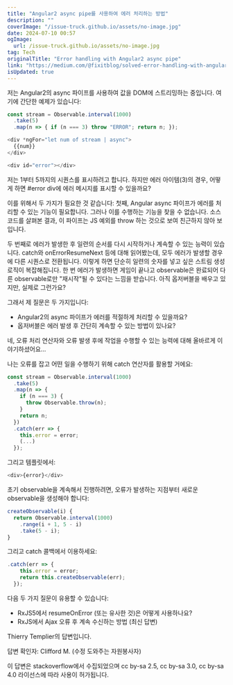 ```yaml
---
title: "Angular2 async pipe를 사용하여 에러 처리하는 방법"
description: ""
coverImage: "/issue-truck.github.io/assets/no-image.jpg"
date: 2024-07-10 00:57
ogImage:
  url: /issue-truck.github.io/assets/no-image.jpg
tag: Tech
originalTitle: "Error handling with Angular2 async pipe"
link: "https://medium.com/@fixitblog/solved-error-handling-with-angular2-async-pipe-bc48e674272a"
isUpdated: true
---
```


저는 Angular2의 async 파이프를 사용하여 값을 DOM에 스트리밍하는 중입니다. 여기에 간단한 예제가 있습니다:

```js
const stream = Observable.interval(1000)
  .take(5)
  .map(n => { if (n === 3) throw "ERROR"; return n; });

<div *ngFor="let num of stream | async">
  {{num}}
</div>

<div id="error"></div>
```

저는 1부터 5까지의 시퀀스를 표시하려고 합니다. 하지만 에러 아이템(3)의 경우, 어떻게 하면 #error div에 에러 메시지를 표시할 수 있을까요?

이를 위해서 두 가지가 필요한 것 같습니다: 첫째, Angular async 파이프가 에러를 처리할 수 있는 기능이 필요합니다. 그러나 이를 수행하는 기능을 찾을 수 없습니다. 소스 코드를 살펴본 결과, 이 파이프는 JS 예외를 throw 하는 것으로 보여 친근하지 않아 보입니다.

<!-- cozy-coder - 수평 -->

<ins class="adsbygoogle"
     style="display:block"
     data-ad-client="ca-pub-4877378276818686"
     data-ad-slot="1107185301"
     data-ad-format="auto"
     data-full-width-responsive="true"></ins>

<script>
     (adsbygoogle = window.adsbygoogle || []).push({});
</script>

두 번째로 에러가 발생한 후 일련의 순서를 다시 시작하거나 계속할 수 있는 능력이 있습니다. catch와 onErrorResumeNext 등에 대해 읽어봤는데, 모두 에러가 발생할 경우에 다른 시퀀스로 전환됩니다. 이렇게 하면 단순히 일련의 숫자를 넣고 싶은 스트림 생성 로직이 복잡해집니다. 한 번 에러가 발생하면 게임이 끝나고 observable은 완료되어 다른 observable로만 "재시작"될 수 있다는 느낌을 받습니다. 아직 옵저버블을 배우고 있지만, 실제로 그런가요?

그래서 제 질문은 두 가지입니다:

- Angular2의 async 파이프가 에러를 적절하게 처리할 수 있을까요?
- 옵저버블은 에러 발생 후 간단히 계속할 수 있는 방법이 있나요?

<!-- cozy-coder - 수평 -->

<ins class="adsbygoogle"
     style="display:block"
     data-ad-client="ca-pub-4877378276818686"
     data-ad-slot="1107185301"
     data-ad-format="auto"
     data-full-width-responsive="true"></ins>

<script>
     (adsbygoogle = window.adsbygoogle || []).push({});
</script>

네, 오류 처리 연산자와 오류 발생 후에 작업을 수행할 수 있는 능력에 대해 올바르게 이야기하셨어요...

나는 오류를 잡고 어떤 일을 수행하기 위해 catch 연산자를 활용할 거에요:

```js
const stream = Observable.interval(1000)
  .take(5)
  .map(n => {
    if (n === 3) {
      throw Observable.throw(n);
    }
    return n;
  })
  .catch(err => {
    this.error = error;
    (...)
  });
```

그리고 템플릿에서:

<!-- cozy-coder - 수평 -->

<ins class="adsbygoogle"
     style="display:block"
     data-ad-client="ca-pub-4877378276818686"
     data-ad-slot="1107185301"
     data-ad-format="auto"
     data-full-width-responsive="true"></ins>

<script>
     (adsbygoogle = window.adsbygoogle || []).push({});
</script>

```js
<div>{error}</div>
```

초기 observable을 계속해서 진행하려면, 오류가 발생하는 지점부터 새로운 observable을 생성해야 합니다:

```js
createObservable(i) {
  return Observable.interval(1000)
    .range(i + 1, 5 - i)
    .take(5 - i);
}
```

그리고 catch 콜백에서 이용하세요:

<!-- cozy-coder - 수평 -->

<ins class="adsbygoogle"
     style="display:block"
     data-ad-client="ca-pub-4877378276818686"
     data-ad-slot="1107185301"
     data-ad-format="auto"
     data-full-width-responsive="true"></ins>

<script>
     (adsbygoogle = window.adsbygoogle || []).push({});
</script>

```js
.catch(err => {
    this.error = error;
    return this.createObservable(err);
  });
```

다음 두 가지 질문이 유용할 수 있습니다:

- RxJS5에서 resumeOnError (또는 유사한 것)은 어떻게 사용하나요?
- RxJS에서 Ajax 오류 후 계속 수신하는 방법 (최신 답변)

Thierry Templier의 답변입니다.

<!-- cozy-coder - 수평 -->

<ins class="adsbygoogle"
     style="display:block"
     data-ad-client="ca-pub-4877378276818686"
     data-ad-slot="1107185301"
     data-ad-format="auto"
     data-full-width-responsive="true"></ins>

<script>
     (adsbygoogle = window.adsbygoogle || []).push({});
</script>

답변 확인자: Clifford M. (수정 도와주는 자원봉사자)

이 답변은 stackoverflow에서 수집되었으며 cc by-sa 2.5, cc by-sa 3.0, cc by-sa 4.0 라이선스에 따라 사용이 허가됩니다.
